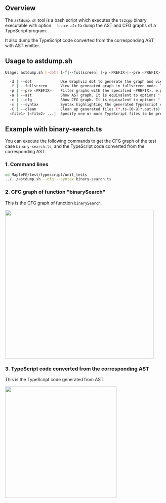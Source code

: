 ## Overview

The `astdump.sh` tool is a bash script which executes the `ts2cpp` binary executable with option
`--trace-a2c` to dump the AST and CFG graphs of a TypeScript program.

It also dump the TypeScript code converted from the corresponding AST with AST emitter. 

## Usage to astdump.sh

```bash
Usage: astdump.sh [-dot] [-f|--fullscreen] [-p <PREFIX>|--pre <PREFIX>] [-a|--ast] [-c|--cfg] [-C|--clean] <file1> [<file2> ...]

  -d | --dot             Use Graphviz dot to generate the graph and view it with viewnior
  -f | --fullscreen      View the generated graph in fullscreen mode. It implies option -dot
  -p | --pre <PREFIX>    Filter graphs with the specified <PREFIX>, e.g. -p "CFG_<function-name>"
  -a | --ast             Show AST graph. It is equivalent to options "-dot -p AST"
  -c | --cfg             Show CFG graph. It is equivalent to options "-dot -p CFG"
  -s | --syntax          Syntax highlighting the generated TypeScript code
  -C | --clean           Clean up generated files (*.ts-[0-9]*.out.ts)
  <file1> [<file2> ...]  Specify one or more TypeScript files to be processed
```
## Example with binary-search.ts

You can execute the following commands to get the CFG graph of the test case `binary-search.ts`, and the
TypeScript code converted from the corresponding AST.

### 1. Command lines
```bash
cd MapleFE/test/typescript/unit_tests
../../astdump.sh --cfg --syntax binary-search.ts
```

### 2. CFG graph of function "binarySearch"

This is the CFG graph of function `binarySearch`.

<img src="https://images.gitee.com/uploads/images/2021/0514/151722_a7245ff7_5583371.png" height="480">

### 3. TypeScript code converted from the corresponding AST

This is the TypeScript code generated from AST.

<img src="https://images.gitee.com/uploads/images/2021/0514/152039_16636b7d_5583371.png" height="360">

